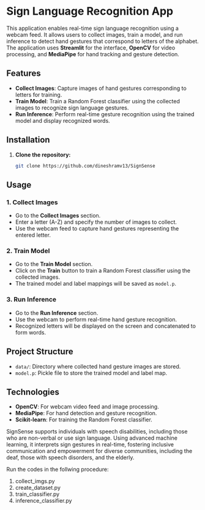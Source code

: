 # Sign Language Recognition App

This application enables real-time sign language recognition using a webcam feed. It allows users to collect images, train a model, and run inference to detect hand gestures that correspond to letters of the alphabet. The application uses **Streamlit** for the interface, **OpenCV** for video processing, and **MediaPipe** for hand tracking and gesture detection.

## Features

- **Collect Images**: Capture images of hand gestures corresponding to letters for training.
- **Train Model**: Train a Random Forest classifier using the collected images to recognize sign language gestures.
- **Run Inference**: Perform real-time gesture recognition using the trained model and display recognized words.

## Installation

1. **Clone the repository:**

   ```bash
   git clone https://github.com/dineshramv13/SignSense

## Usage

### 1. Collect Images
- Go to the **Collect Images** section.
- Enter a letter (A-Z) and specify the number of images to collect.
- Use the webcam feed to capture hand gestures representing the entered letter.

### 2. Train Model
- Go to the **Train Model** section.
- Click on the **Train** button to train a Random Forest classifier using the collected images.
- The trained model and label mappings will be saved as `model.p`.

### 3. Run Inference
- Go to the **Run Inference** section.
- Use the webcam to perform real-time hand gesture recognition.
- Recognized letters will be displayed on the screen and concatenated to form words.

## Project Structure

- `data/`: Directory where collected hand gesture images are stored.
- `model.p`: Pickle file to store the trained model and label map.

## Technologies

- **OpenCV**: For webcam video feed and image processing.
- **MediaPipe**: For hand detection and gesture recognition.
- **Scikit-learn**: For training the Random Forest classifier.


SignSense supports individuals with speech disabilities, including those who are non-verbal or use sign language. Using advanced machine learning, it interprets sign gestures in real-time, fostering inclusive communication and empowerment for diverse communities, including the deaf, those with speech disorders, and the elderly.

Run the codes in the follwing procedure:
1. collect_imgs.py
2. create_dataset.py
3. train_classifier.py
4. inference_classifier.py
